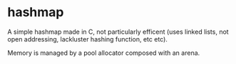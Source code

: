 # hashmap
A simple hashmap made in C, not particularly efficent (uses linked lists, not open addressing, lackluster hashing function, etc etc).

Memory is managed by a pool allocator composed with an arena.
